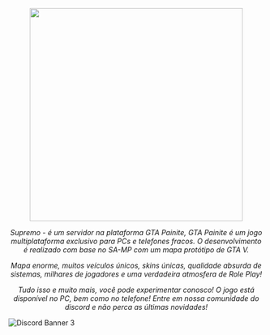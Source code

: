 <p align="center">
  <a aria-label="logo" href="https://supremoroleplay.com">
    <img src="https://github.com/Supremo-Roleplay/.github/blob/main/assets/logo.png" width="420" />
  </a>
</p>

<p align="center">
  <em>Supremo  -  é um servidor na plataforma GTA Painite, GTA Painite é um jogo multiplataforma exclusivo para PCs e telefones fracos. O desenvolvimento é realizado com base no SA-MP com um mapa protótipo de GTA V.</em>
</p>

<p align="center">
  <em> Mapa enorme, muitos veículos únicos, skins únicas, qualidade absurda de sistemas, milhares de jogadores e uma verdadeira atmosfera de Role Play!</em>
</p>
<p align="center">
  <em> Tudo isso e muito mais, você pode experimentar conosco! O jogo está disponível no PC, bem como no telefone! Entre em nossa comunidade do discord e não perca as últimas novidades!</em>
    </p>
        
![Discord Banner 3](https://discordapp.com/api/guilds/1019244218973159484/widget.png?style=banner3)    
